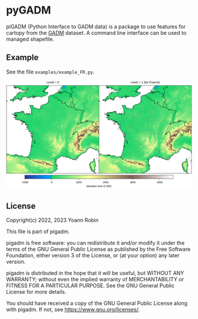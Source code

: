 # pyGADM

piGADM (Python Interface to GADM data) is a package to use features for cartopy from the
[GADM](https://gadm.org/index.html) dataset. A command line interface can
be used to managed shapefile.


## Example

See the file `examples/example_FR.py`.

![Alt](/examples/example_FR.png)


## License

Copyright(c) 2022, 2023 Yoann Robin

This file is part of pigadm.

pigadm is free software: you can redistribute it and/or modify
it under the terms of the GNU General Public License as published by
the Free Software Foundation, either version 3 of the License, or
(at your option) any later version.

pigadm is distributed in the hope that it will be useful,
but WITHOUT ANY WARRANTY; without even the implied warranty of
MERCHANTABILITY or FITNESS FOR A PARTICULAR PURPOSE.  See the
GNU General Public License for more details.

You should have received a copy of the GNU General Public License
along with pigadm.  If not, see <https://www.gnu.org/licenses/>.



